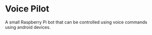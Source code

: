 # Voice Pilot

A small Raspberry Pi bot that can be controlled using voice commands using android devices.
